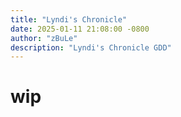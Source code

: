 ```yaml
---
title: "Lyndi's Chronicle"
date: 2025-01-11 21:08:00 -0800
author: "zBuLe"
description: "Lyndi's Chronicle GDD"
---
```

# wip
